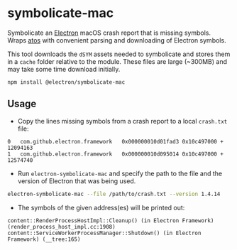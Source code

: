 # symbolicate-mac

Symbolicate an [Electron](http://electron.atom.io) macOS crash report that is
missing symbols. Wraps
[atos](https://developer.apple.com/legacy/library/documentation/Darwin/Reference/ManPages/man1/atos.1.html)
with convenient parsing and downloading of Electron symbols.

This tool downloads the `dSYM` assets needed to symbolicate and stores them in
a `cache` folder relative to the module. These files are large (~300MB) and may
take some time download initially.

```
npm install @electron/symbolicate-mac
```

## Usage

- Copy the lines missing symbols from a crash report to a local `crash.txt` file:

```
0   com.github.electron.framework 	0x000000010d01fad3 0x10c497000 + 12094163
1   com.github.electron.framework 	0x000000010d095014 0x10c497000 + 12574740
```

- Run `electron-symbolicate-mac` and specify the path to the file and the
  version of Electron that was being used.

```sh
electron-symbolicate-mac --file /path/to/crash.txt --version 1.4.14
```

- The symbols of the given address(es) will be printed out:

```
content::RenderProcessHostImpl::Cleanup() (in Electron Framework) (render_process_host_impl.cc:1908)
content::ServiceWorkerProcessManager::Shutdown() (in Electron Framework) (__tree:165)
```
